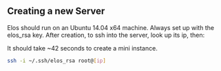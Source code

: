 Creating a new Server
---------------------

Elos should run on an Ubuntu 14.04 x64 machine. Always set up with the elos_rsa key. After creation, to ssh into the server, look up its ip, then:

It should take ~42 seconds to create a mini instance.

```bash
ssh -i ~/.ssh/elos_rsa root@[ip]
```
